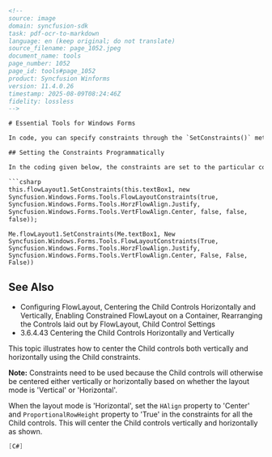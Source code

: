 ```html
<!-- 
source: image
domain: syncfusion-sdk
task: pdf-ocr-to-markdown
language: en (keep original; do not translate)
source_filename: page_1052.jpeg
document_name: tools
page_number: 1052
page_id: tools#page_1052
product: Syncfusion Winforms
version: 11.4.0.26
timestamp: 2025-08-09T08:24:46Z
fidelity: lossless
-->

# Essential Tools for Windows Forms

In code, you can specify constraints through the `SetConstraints()` method. The `FlowLayoutConstraints` type defines the constraint that can be specified on a Child component.

## Setting the Constraints Programmatically

In the coding given below, the constraints are set to the particular control along with the constraint values like Active, HAlign, VAlign, NewLine, ProportionalColWidth and ProportionalRowHeight.

```csharp
this.flowLayout1.SetConstraints(this.textBox1, new
Syncfusion.Windows.Forms.Tools.FlowLayoutConstraints(true,
Syncfusion.Windows.Forms.Tools.HorzFlowAlign.Justify,
Syncfusion.Windows.Forms.Tools.VertFlowAlign.Center, false, false,
false));
```

```vb.net
Me.flowLayout1.SetConstraints(Me.textBox1, New
Syncfusion.Windows.Forms.Tools.FlowLayoutConstraints(True,
Syncfusion.Windows.Forms.Tools.HorzFlowAlign.Justify,
Syncfusion.Windows.Forms.Tools.VertFlowAlign.Center, False, False,
False))
```

## See Also

- Configuring FlowLayout, Centering the Child Controls Horizontally and Vertically, Enabling Constrained FlowLayout on a Container, Rearranging the Controls laid out by FlowLayout, Child Control Settings
- 3.6.4.43 Centering the Child Controls Horizontally and Vertically

This topic illustrates how to center the Child controls both vertically and horizontally using the Child constraints.

**Note:** Constraints need to be used because the Child controls will otherwise be centered either vertically or horizontally based on whether the layout mode is 'Vertical' or 'Horizontal'.

When the layout mode is 'Horizontal', set the `HAlign` property to 'Center' and `ProportionalRowHeight` property to 'True' in the constraints for all the Child controls. This will center the Child controls vertically and horizontally as shown.

```csharp
[C#]
```
```